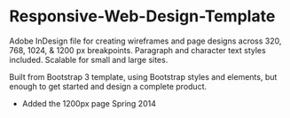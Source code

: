 Responsive-Web-Design-Template
==============================

Adobe InDesign file for creating wireframes and page designs across 320, 768, 1024, &amp; 1200 px breakpoints. Paragraph and character text styles included. Scalable for small and large sites. 

Built from Bootstrap 3 template, using Bootstrap styles and elements, but enough to get started and design a complete product. 

+ Added the 1200px page Spring 2014
